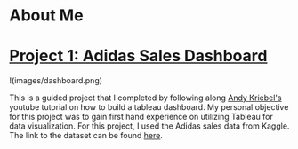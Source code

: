 # About Me

# [Project 1: Adidas Sales Dashboard](https://github.com/ktommytruong/Adidas-Sales-Dashboard-Project)

!(images/dashboard.png)

This is a guided project that I completed by following along [Andy Kriebel's](https://www.youtube.com/watch?v=3w4s_6r3B6A&ab_channel=AndyKriebel) youtube tutorial on how to build a tableau dashboard. My personal objective for this project was to gain first hand experience on utilizing Tableau for data visualization. For this project, I used the Adidas sales data from Kaggle. The link to the dataset can be found [here](https://www.kaggle.com/datasets/vishwas199728/adidas-sales-data).

